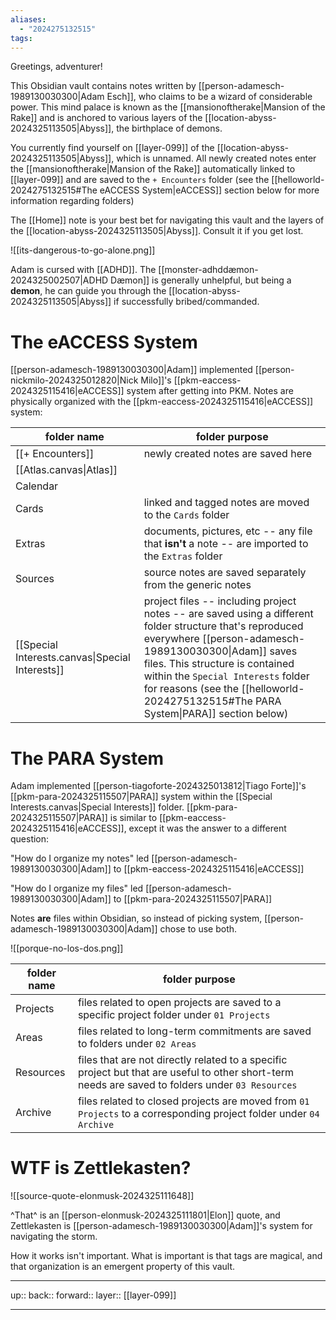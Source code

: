 ```yaml
---
aliases:
  - "2024275132515"
tags:
---
```

Greetings, adventurer!

This Obsidian vault contains notes written by [[person-adamesch-1989130030300|Adam Esch]], who claims to be a wizard of considerable power. This mind palace is known as the [[mansionoftherake|Mansion of the Rake]] and is anchored to various layers of the [[location-abyss-2024325113505|Abyss]], the birthplace of demons.

You currently find yourself on [[layer-099]] of the [[location-abyss-2024325113505|Abyss]], which is unnamed. All newly created notes enter the [[mansionoftherake|Mansion of the Rake]] automatically linked to [[layer-099]] and are saved to the `+ Encounters` folder (see the [[helloworld-2024275132515#The eACCESS System|eACCESS]] section below for more information regarding folders)

The [[Home]] note is your best bet for navigating this vault and the layers of the [[location-abyss-2024325113505|Abyss]]. Consult it if you get lost.

![[its-dangerous-to-go-alone.png]]

Adam is cursed with [[ADHD]]. The [[monster-adhddæmon-2024325002507|ADHD Dæmon]] is generally unhelpful, but being a **demon**, he can guide you through the [[location-abyss-2024325113505|Abyss]] if successfully bribed/commanded.

# The eACCESS System

[[person-adamesch-1989130030300|Adam]] implemented [[person-nickmilo-2024325012820|Nick Milo]]'s [[pkm-eaccess-2024325115416|eACCESS]] system after getting into PKM. Notes are physically organized with the [[pkm-eaccess-2024325115416|eACCESS]] system:

| folder name                                     | folder purpose                                                                                                                                                                                                                                                                                                                      |
| ----------------------------------------------- | ----------------------------------------------------------------------------------------------------------------------------------------------------------------------------------------------------------------------------------------------------------------------------------------------------------------------------------- |
| [[+ Encounters]]                                | newly created notes are saved here                                                                                                                                                                                                                                                                                                  |
| [[Atlas.canvas\|Atlas]]                         |                                                                                                                                                                                                                                                                                                                                     |
| Calendar                                        |                                                                                                                                                                                                                                                                                                                                     |
| Cards                                           | linked and tagged notes are moved to the `Cards` folder                                                                                                                                                                                                                                                                             |
| Extras                                          | documents, pictures, etc -- any file that **isn't** a note -- are imported to the `Extras` folder                                                                                                                                                                                                                                   |
| Sources                                         | source notes are saved separately from the generic notes                                                                                                                                                                                                                                                                            |
| [[Special Interests.canvas\|Special Interests]] | project files -- including project notes -- are saved using a different folder structure that's reproduced everywhere [[person-adamesch-1989130030300\|Adam]] saves files. This structure is contained within the `Special Interests` folder for reasons (see the [[helloworld-2024275132515#The PARA System\|PARA]] section below) |

# The PARA System

Adam implemented [[person-tiagoforte-2024325013812|Tiago Forte]]'s [[pkm-para-2024325115507|PARA]] system within the [[Special Interests.canvas|Special Interests]] folder. [[pkm-para-2024325115507|PARA]] is similar to [[pkm-eaccess-2024325115416|eACCESS]], except it was the answer to a different question:

"How do I organize my notes" led [[person-adamesch-1989130030300|Adam]] to [[pkm-eaccess-2024325115416|eACCESS]]

"How do I organize my files" led [[person-adamesch-1989130030300|Adam]] to [[pkm-para-2024325115507|PARA]]

Notes **are** files within Obsidian, so instead of picking system, [[person-adamesch-1989130030300|Adam]] chose to use both.

![[porque-no-los-dos.png]]

| folder name | folder purpose                                                                                                                                    |
| ----------- | ------------------------------------------------------------------------------------------------------------------------------------------------- |
| Projects    | files related to open projects are saved to a specific project folder under `01 Projects`                                                         |
| Areas       | files related to long-term commitments are saved to folders under `02 Areas`                                                                      |
| Resources   | files that are not directly related to a specific project but that are useful to other short-term needs are saved to folders under `03 Resources` |
| Archive     | files related to closed projects are moved from `01 Projects` to a corresponding project folder under `04 Archive`                                |

# WTF is Zettlekasten?

![[source-quote-elonmusk-2024325111648]]

^That^ is an [[person-elonmusk-2024325111801|Elon]] quote, and Zettlekasten is [[person-adamesch-1989130030300|Adam]]'s system for navigating the storm.

How it works isn't important. What is important is that tags are magical, and that organization is an emergent property of this vault.

***

up:: 
back:: 
forward:: 
layer:: [[layer-099]]

***
